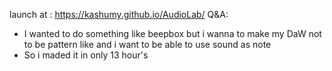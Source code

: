 launch at  : https://kashumy.github.io/AudioLab/
Q&A:
- I wanted to do something like beepbox but i wanna to make my DaW not to be pattern like and i want to be able to use sound as note
- So i maded it in only 13 hour's 
